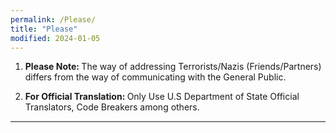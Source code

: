```yaml
---
permalink: /Please/
title: "Please"
modified: 2024-01-05
---
```











1. <b> Please Note: </b> The way of addressing Terrorists/Nazis (Friends/Partners) differs from the way of communicating with the General Public.


2. <b> For Official Translation: </b>  Only Use U.S Department of State Official Translators, Code Breakers among others.



<hr style="height:2px;border-width:0;color:gray;background-color:gray">
